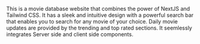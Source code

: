 This is a movie database website that combines the power of NextJS and Tailwind CSS. It has a sleek and intuitive design with a powerful search bar that enables you to search for any movie of your choice. Daily movie updates are provided by the trending and top rated sections. It seemlessly integrates Server side and client side components.

